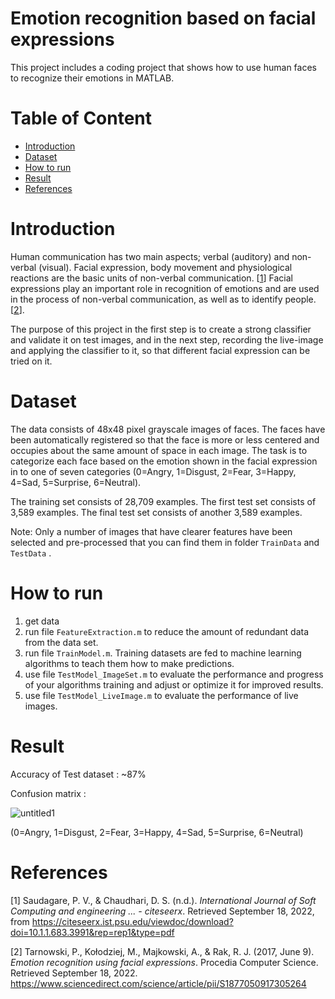 # Emotion recognition based on facial expressions

This project includes a coding project that shows how to use human faces to recognize their emotions in MATLAB.

# Table of Content
- [Introduction](#1-introduction)
- [Dataset](#2-Dataset)
- [How to run](#3-How_to_run) 
- [Result](#4-Result)
- [References](#5-References)

# Introduction <a name="1-introduction"></a>
Human communication has two main aspects; verbal (auditory) and non-verbal (visual). Facial expression, body movement and physiological reactions are the basic units of non-verbal communication. [[1](#Saudagare)]
Facial expressions play an important role in recognition of emotions and are used in the process of non-verbal communication, as well as to identify people. [[2](#Tarnowski)]. 

The purpose of this project in the first step is to create a strong classifier and validate it on test images, and in the 
next step, recording the live-image and applying the classifier to it, so that different facial expression can be tried on it.

# Dataset <a name="2-Dataset"></a>
The data consists of 48x48 pixel grayscale images of faces. The faces have been automatically registered so that the face is more or less centered and occupies about the same amount of space in each image. The task is to categorize each face based on the emotion shown in the facial expression in to one of seven categories (0=Angry, 1=Disgust, 2=Fear, 3=Happy, 4=Sad, 5=Surprise, 6=Neutral).

The training set consists of 28,709 examples. The first test set consists of 3,589 examples. The final test set consists of another 3,589 examples.

Note: Only a number of images that have clearer features have been selected and pre-processed that you can find them in folder `TrainData` and `TestData` .
# How to run<a name="3-How_to_run"></a>
1. get data
2. run file `FeatureExtraction.m` to reduce the amount of redundant data from the data set.
3. run file  `TrainModel.m`. Training datasets are fed to machine learning algorithms to teach them how to make predictions.
4. use file `TestModel_ImageSet.m` to evaluate the performance and progress of your algorithms training and adjust or optimize it for improved results.
5. use file  `TestModel_LiveImage.m` to evaluate the performance of live images.

# Result <a name="4-introduction"></a>
Accuracy of Test dataset : ~87%

Confusion matrix :

![untitled1](https://user-images.githubusercontent.com/113347545/196212177-978f4e99-6464-4c6a-a8ee-cd4763f7342b.jpg)

(0=Angry, 1=Disgust, 2=Fear, 3=Happy, 4=Sad, 5=Surprise, 6=Neutral)
# References <a name="5-References"></a>
[1] <a name="Saudagare"></a>Saudagare, P. V., & Chaudhari, D. S. (n.d.). _International Journal of Soft Computing and engineering ... - citeseerx_. Retrieved September 18, 2022, from https://citeseerx.ist.psu.edu/viewdoc/download?doi=10.1.1.683.3991&rep=rep1&type=pdf


[2] <a name="Tarnowski"></a> Tarnowski, P., Kołodziej, M., Majkowski, A., & Rak, R. J. (2017, June 9). _Emotion recognition using facial expressions_. Procedia Computer Science. Retrieved September 18, 2022. https://www.sciencedirect.com/science/article/pii/S1877050917305264

    
